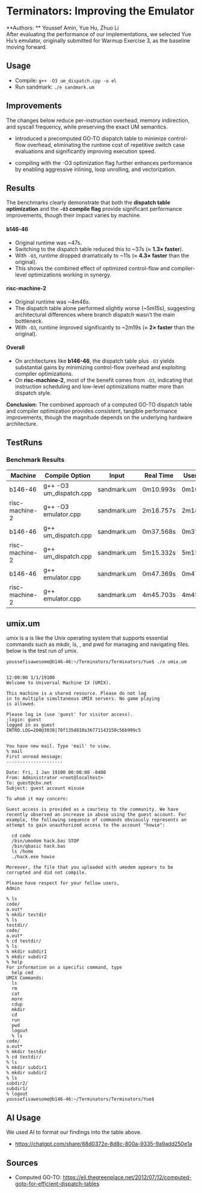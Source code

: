 # Terminators: Improving the Emulator
**Authors: ** Youssef Amin, Yue Hu, Zhuo Li \
After evaluating the performance of our implementations, we selected Yue Hu’s emulator, originally submitted for Warmup Exercise 3, as the baseline moving forward.

## Usage 
- Compile: `g++ -O3 um_dispatch.cpp -o e`\
- Run sandmark: `./e sandmark.um`

## Improvements 
The changes below reduce per-instruction overhead, memory indirection, and syscall frequency, while preserving the exact UM semantics.

- Introduced a precomputed GO-TO dispatch table to minimize control-flow overhead, eliminating the runtime cost of repetitive switch case evaluations and significantly improving execution speed.

- compiling with the -O3 optimization flag further enhances performance by enabling aggressive inlining, loop unrolling, and vectorization.

## Results 

The benchmarks clearly demonstrate that both the **dispatch table optimization** and the **`-O3` compile flag** provide significant performance improvements, though their impact varies by machine.  

#### b146-46  
- Original runtime was ~47s.  
- Switching to the dispatch table reduced this to ~37s (≈ **1.3× faster**).  
- With `-O3`, runtime dropped dramatically to ~11s (≈ **4.3× faster** than the original).  
- This shows the combined effect of optimized control-flow and compiler-level optimizations working in synergy.  

#### risc-machine-2  
- Original runtime was ~4m46s.  
- The dispatch table alone performed slightly worse (~5m15s), suggesting architectural differences where branch dispatch wasn’t the main bottleneck.  
- With `-O3`, runtime improved significantly to ~2m19s (≈ **2× faster** than the original).  

#### Overall  
- On architectures like **b146-46**, the dispatch table plus `-O3` yields substantial gains by minimizing control-flow overhead and exploiting compiler optimizations.  
- On **risc-machine-2**, most of the benefit comes from `-O3`, indicating that instruction scheduling and low-level optimizations matter more than dispatch style.  

**Conclusion:** The combined approach of a computed GO-TO dispatch table and compiler optimization provides consistent, tangible performance improvements, though the magnitude depends on the underlying hardware architecture.  

## TestRuns
### Benchmark Results  

| Machine        | Compile Option            | Input        | Real Time | User Time | Sys Time |
|----------------|---------------------------|--------------|-----------|-----------|----------|
| b146-46        | g++ -O3 um_dispatch.cpp   | sandmark.um  | 0m10.993s | 0m10.979s | 0m0.012s |
| risc-machine-2 | g++ -O3 emulator.cpp      | sandmark.um  | 2m18.757s | 2m18.725s | 0m0.020s |
| b146-46        | g++ um_dispatch.cpp       | sandmark.um  | 0m37.568s | 0m37.556s | 0m0.008s |
| risc-machine-2 | g++ um_dispatch.cpp       | sandmark.um  | 5m15.332s | 5m15.262s | 0m0.008s |
| b146-46        | g++ emulator.cpp          | sandmark.um  | 0m47.369s | 0m47.362s | 0m0.004s |
| risc-machine-2 | g++ emulator.cpp          | sandmark.um  | 4m45.703s | 4m45.631s | 0m0.000s |



## umix.um
umix is a is like the Unix operating system that supports essential commands such as mkdir, ls, , and pwd for managing and navigating files. below is the test run of umix.
```
youssefisawesome@b146-46:~/Terminators/Terminators/Yue$ ./e umix.um


12:00:00 1/1/19100
Welcome to Universal Machine IX (UMIX).

This machine is a shared resource. Please do not log
in to multiple simultaneous UMIX servers. No game playing
is allowed.

Please log in (use 'guest' for visitor access).
;login: guest
logged in as guest
INTRO.LOG=200@3038|70f135d810a36771143150c56b999c5


You have new mail. Type 'mail' to view.
% mail
First unread message:
---------------------

Date: Fri, 1 Jan 19100 00:00:00 -0400
From: Administrator <root@localhost>
To: guest@cbv.net
Subject: guest account misuse

To whom it may concern:

Guest access is provided as a courtesy to the community. We have
recently observed an increase in abuse using the guest account. For
example, the following sequence of commands obviously represents an
attempt to gain unauthorized access to the account "howie":

  cd code
  /bin/umodem hack.bas STOP
  /bin/qbasic hack.bas
  ls /home
  ./hack.exe howie

Moreover, the file that you uploaded with umodem appears to be
corrupted and did not compile.

Please have respect for your fellow users,
Admin

% ls
code/
a.out*
% mkdir testdir
% ls
testdir/
code/
a.out*
% cd testdir/
% ls
% mkdir subdir1
% mkdir subdir2
% help
For information on a specific command, type
  help cmd
UMIX Commands:
  ls
  rm
  cat
  more
  cdup
  mkdir
  cd
  run
  pwd
  logout
  % ls
code/
a.out*
% mkdir testdir
% cd testdir/
% ls
% mkdir subdir1
% mkdir subdir2
% ls
subdir2/
subdir1/
% logout
youssefisawesome@b146-46:~/Terminators/Terminators/Yue$
```

## AI Usage 
We used AI to format our findings into the table above.
- https://chatgpt.com/share/68d0372e-8d8c-800a-9335-9a9add250e1a 

## Sources
- Computed GO-TO: https://eli.thegreenplace.net/2012/07/12/computed-goto-for-efficient-dispatch-tables